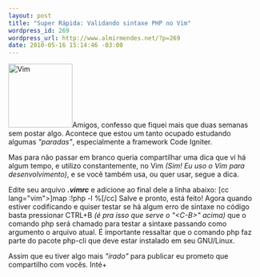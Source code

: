 ```yaml
--- 
layout: post
title: "Super Rápida: Validando sintaxe PHP no Vim"
wordpress_id: 269
wordpress_url: http://www.almirmendes.net/?p=269
date: 2010-05-16 15:14:46 -03:00
---
```

<a href="http://www.almirmendes.net/wp-content/images/vim_logo.png"></a>

<img class="alignleft" title="Vim" src="http://www.almirmendes.net/wp-content/images/vim_logo.png" alt="Vim" width="128" height="128" />Amigos, confesso que fiquei mais que duas semanas sem postar algo. Acontece que estou um tanto ocupado estudando algumas <em>"paradas"</em>, especialmente a framework Code Igniter.

Mas para não passar em branco queria compartilhar uma dica que vi há algum tempo, e utilizo constantemente, no Vim <em>(Sim! Eu uso o Vim para desenvolvimento)</em>, e se você também usa, ou quer usar, segue a dica.

Edite seu arquivo <em><strong>.vimrc</strong></em> e adicione ao final dele a linha abaixo:
[cc lang="vim">]﻿﻿map  :!php -l %[/cc]
Salve e pronto, está feito! Agora quando estiver codificando e quiser testar se há algum erro de sintaxe no código basta pressionar CTRL+B <em>(é pra isso que serve o "&lt;C-B&gt;" acima)</em> que o comando php será chamado para testar a sintaxe passando como argumento o arquivo atual. É importante ressaltar que o comando php faz parte do pacote php-cli que deve estar instalado em seu GNU/Linux.

Assim que eu tiver algo mais <em>"irado"</em> para publicar eu prometo que compartilho com vocês. Inté+
